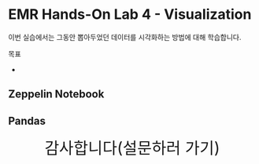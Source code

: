 # EMR Hands-On Lab 4 - Visualization


이번 실습에서는 그동안 뽑아두었던 데이터를 시각화하는 방법에 대해 학습합니다. 

목표

 * 

## Zeppelin Notebook


## Pandas


<center><font size="6">감사합니다(설문하러 가기)</font></center>